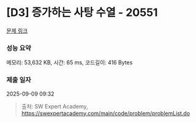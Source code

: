 # [D3] 증가하는 사탕 수열 - 20551 

[문제 링크](https://swexpertacademy.com/main/code/problem/problemDetail.do?contestProbId=AY4XhKTKU0IDFARM) 

### 성능 요약

메모리: 53,632 KB, 시간: 65 ms, 코드길이: 416 Bytes

### 제출 일자

2025-09-09 09:32



> 출처: SW Expert Academy, https://swexpertacademy.com/main/code/problem/problemList.do